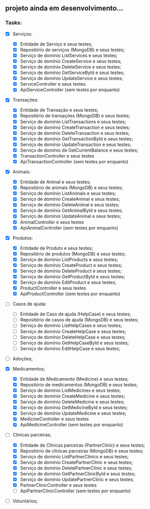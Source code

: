 ## projeto ainda em desenvolvimento...

### Tasks:

- [x] Serviços:

  - [x] Entidade de Serviço e seus testes;
  - [x] Repositório de serviços (MongoDB) e seus testes;
  - [x] Serviço de domínio ListServices e seus testes;
  - [x] Serviço de domínio CreateService e seus testes;
  - [x] Serviço de domínio DeleteService e seus testes;
  - [x] Serviço de domínio GetServiceById e seus testes;
  - [x] Serviço de domínio UpdateService e seus testes;
  - [x] ServiceController e seus testes.
  - [x] ApiServiceController (sem testes por enquanto)

- [x] Transações:

  - [x] Entidade de Transação e seus testes;
  - [x] Repositório de transações (MongoDB) e seus testes;
  - [x] Serviço de domínio ListTransactions e seus testes;
  - [x] Serviço de domínio CreateTransaction e seus testes;
  - [x] Serviço de domínio DeleteTransaction e seus testes;
  - [x] Serviço de domínio GetTransactionById e seus testes;
  - [x] Serviço de domínio UpdateTransaction e seus testes;
  - [x] Serviço de domínio de GetCurrentBalance e seus testes;
  - [x] TransactionController e seus testes
  - [x] ApiTransactionController (sem testes por enquanto)

- [x] Animais:

  - [x] Entidade de Animal e seus testes;
  - [x] Repositório de animais (MongoDB) e seus testes;
  - [x] Serviço de domínio ListAnimals e seus testes;
  - [x] Serviço de domínio CreateAnimal e seus testes;
  - [x] Serviço de domínio DeleteAnimal e seus testes;
  - [x] Serviço de domínio GetAnimalById e seus testes;
  - [x] Serviço de domínio UpdateAnimal e seus testes;
  - [x] AnimalController e seus testes
  - [x] ApiAnimalController (sem testes por enquanto)

- [x] Produtos:

  - [x] Entidade de Produto e seus testes;
  - [x] Repositório de produtos (MongoDB) e seus testes;
  - [x] Serviço de domínio ListProducts e seus testes;
  - [x] Serviço de domínio CreateProduct e seus testes;
  - [x] Serviço de domínio DeleteProduct e seus testes;
  - [x] Serviço de domínio GetProductById e seus testes;
  - [x] Serviço de domínio EditProduct e seus testes;
  - [x] ProductController e seus testes
  - [x] ApiProductController (sem testes por enquanto)

- [ ] Casos de ajuda:

  - [ ] Entidade de Caso de ajuda (HelpCase) e seus testes;
  - [ ] Repositório de casos de ajuda (MongoDB) e seus testes;
  - [ ] Serviço de domínio ListHelpCases e seus testes;
  - [ ] Serviço de domínio CreateHelpCase e seus testes;
  - [ ] Serviço de domínio DeleteHelpCase e seus testes;
  - [ ] Serviço de domínio GetHelpCaseById e seus testes;
  - [ ] Serviço de domínio EditHelpCase e seus testes;

- [ ] Adoções;

- [x] Medicamentos;

  - [x] Entidade de Medicamento (Medicine) e seus testes;
  - [x] Repositório de medicamentos (MongoDB) e seus testes;
  - [x] Serviço de domínio ListMedicines e seus testes;
  - [x] Serviço de domínio CreateMedicine e seus testes;
  - [x] Serviço de domínio DeleteMedicine e seus testes;
  - [x] Serviço de domínio GetMedicineById e seus testes;
  - [x] Serviço de domínio UpdateMedicine e seus testes;
  - [x] MedicineController e seus testes
  - [x] ApiMedicineController (sem testes por enquanto)

- [ ] Clínicas parceiras;

  - [x] Entidade de Clínicas parceiras (PartnerClinic) e seus testes;
  - [x] Repositório de clínicas parceiras (MongoDB) e seus testes;
  - [x] Serviço de domínio ListPartnerClinics e seus testes;
  - [x] Serviço de domínio CreatePartnerClinic e seus testes;
  - [x] Serviço de domínio DeletePartnerClinic e seus testes;
  - [x] Serviço de domínio GetPartnerClinicById e seus testes;
  - [x] Serviço de domínio UpdatePartnerClinic e seus testes;
  - [x] PartnerClinicController e seus testes
  - [ ] ApiPartnerClinicController (sem testes por enquanto)

- [ ] Voluntários;
